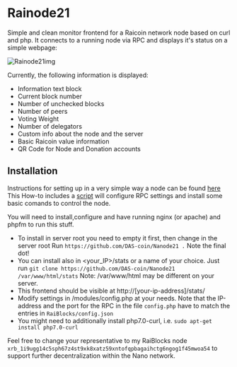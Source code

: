 # Rainode21

Simple and clean monitor frontend for a Raicoin network node based on curl and php.
It connects to a running node via RPC and displays it's status on a simple webpage:

![Rainode21img](https://github.com/stefonarch/phpNodeXRai/blob/master/preview1.png) 

Currently, the following information is displayed:
* Information text block
* Current block number
* Number of unchecked blocks
* Number of peers
* Voting Weight
* Number of delegators
* Custom info about the node and the server
* Basic Raicoin value information
* QR Code for Node and Donation accounts


## Installation

Instructions for setting up in a very simple way a node can be found [here](http://nanode21.cloud/setupnode.htm)
This How-to includes a [script](https://gist.github.com/stefonarch/61d21152a0b71341e4c4a1b5a0df7795)  will configure RPC settings and install some basic comands to control the node.

You will need to install,configure and have running nginx (or apache) and phpfm to run this stuff.

*  To install in server root you need to empty it first, then change in the server root Run `https://github.com/DAS-coin/Nanode21 .`
Note the final dot!
* You can install also in <your_IP>/stats or a name of your choice. Just run
`git clone https://github.com/DAS-coin/Nanode21 /var/www/html/stats`
Note: /var/www/html may be different on your server.
* This frontend should be visible at http://[your-ip-address]/stats/
* Modify settings in /modules/config.php at your needs. 
Note that the IP-address and the port for the RPC  in the file `config.php` have to  match the entries in `RaiBlocks/config.json`
* You might need to additionally install php7.0-curl, i.e. `sudo apt-get install php7.0-curl`

Feel free to change your representative to my RaiBlocks node `xrb_1i9ugg14c5sph67z4st9xk8xatz59xntofqpbagaihctg6ngog1f45mwoa54` to support further decentralization within the Nano network.






